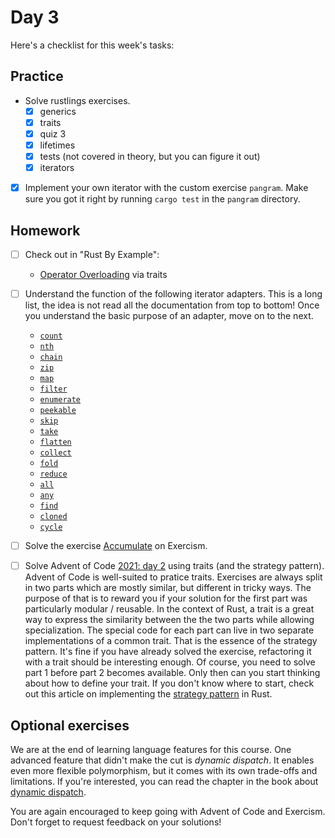 # Day 3

Here's a checklist for this week's tasks:

## Practice

- Solve rustlings exercises.
  - [x] generics
  - [x] traits
  - [x] quiz 3
  - [x] lifetimes
  - [x] tests (not covered in theory, but you can figure it out)
  - [x] iterators
- [x] Implement your own iterator with the custom exercise `pangram`.
      Make sure you got it right by running `cargo test` in the `pangram` directory.

## Homework

- [ ] Check out in "Rust By Example":
  - [Operator Overloading](https://doc.rust-lang.org/stable/rust-by-example/trait/ops.html) via traits
- [ ] Understand the function of the following iterator adapters.
      This is a long list, the idea is not read all the documentation from top to bottom!
      Once you understand the basic purpose of an adapter, move on to the next.
  - [`count`](https://doc.rust-lang.org/stable/std/iter/trait.Iterator.html#method.count)
  - [`nth`](https://doc.rust-lang.org/stable/std/iter/trait.Iterator.html#method.nth)
  - [`chain`](https://doc.rust-lang.org/stable/std/iter/trait.Iterator.html#method.chain)
  - [`zip`](https://doc.rust-lang.org/stable/std/iter/trait.Iterator.html#method.zip)
  - [`map`](https://doc.rust-lang.org/stable/std/iter/trait.Iterator.html#method.map)
  - [`filter`](https://doc.rust-lang.org/stable/std/iter/trait.Iterator.html#method.filter)
  - [`enumerate`](https://doc.rust-lang.org/stable/std/iter/trait.Iterator.html#method.enumerate)
  - [`peekable`](https://doc.rust-lang.org/stable/std/iter/trait.Iterator.html#method.peekable)
  - [`skip`](https://doc.rust-lang.org/stable/std/iter/trait.Iterator.html#method.skip)
  - [`take`](https://doc.rust-lang.org/stable/std/iter/trait.Iterator.html#method.take)
  - [`flatten`](https://doc.rust-lang.org/stable/std/iter/trait.Iterator.html#method.flatten)
  - [`collect`](https://doc.rust-lang.org/stable/std/iter/trait.Iterator.html#method.collect)
  - [`fold`](https://doc.rust-lang.org/stable/std/iter/trait.Iterator.html#method.fold)
  - [`reduce`](https://doc.rust-lang.org/stable/std/iter/trait.Iterator.html#method.reduce)
  - [`all`](https://doc.rust-lang.org/stable/std/iter/trait.Iterator.html#method.all)
  - [`any`](https://doc.rust-lang.org/stable/std/iter/trait.Iterator.html#method.any)
  - [`find`](https://doc.rust-lang.org/stable/std/iter/trait.Iterator.html#method.find)
  - [`cloned`](https://doc.rust-lang.org/stable/std/iter/trait.Iterator.html#method.cloned)
  - [`cycle`](https://doc.rust-lang.org/stable/std/iter/trait.Iterator.html#method.cycle)
- [ ] Solve the exercise [Accumulate](https://exercism.org/tracks/rust/exercises/accumulate) on Exercism.
- [ ] Solve Advent of Code [2021: day 2](https://adventofcode.com/2021/day/2) using traits (and the strategy pattern).
      Advent of Code is well-suited to pratice traits.
      Exercises are always split in two parts which are mostly similar, but different in tricky ways.
      The purpose of that is to reward you if your solution for the first part was particularly modular / reusable.
      In the context of Rust, a trait is a great way to express the similarity between the the two parts while allowing specialization.
      The special code for each part can live in two separate implementations of a common trait.
      That is the essence of the strategy pattern.
      It's fine if you have already solved the exercise, refactoring it with a trait should be interesting enough.
      Of course, you need to solve part 1 before part 2 becomes available.
      Only then can you start thinking about how to define your trait.
      If you don't know where to start, check out this article on implementing the [strategy pattern](https://rust-unofficial.github.io/patterns/patterns/behavioural/strategy.html) in Rust.


## Optional exercises

We are at the end of learning language features for this course.
One advanced feature that didn't make the cut is _dynamic dispatch_.
It enables even more flexible polymorphism, but it comes with its own trade-offs and limitations.
If you're interested, you can read the chapter in the book about [dynamic dispatch](https://doc.rust-lang.org/book/ch17-02-trait-objects.html).

You are again encouraged to keep going with Advent of Code and Exercism.
Don't forget to request feedback on your solutions!

